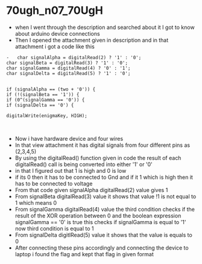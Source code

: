 # 70ugh_n07_70UgH

- when I went through the description and searched about it I got to know about arduino device connections
- Then I opened the attachment given in description and in that attachment i got a code like this
```
-   char signalAlpha = digitalRead(2) ? '1' : '0';
char signalBeta = digitalRead(3) ? '1' : '0';
char signalGamma = digitalRead(4) ? '0' : '1';
char signalDelta = digitalRead(5) ? '1' : '0';
  

if (signalAlpha == (two + '0')) {
if (!(signalBeta == '1')) {
if (0^(signalGamma == '0')) {
if (signalDelta == '0') {

digitalWrite(enigmaKey, HIGH);
```
  
- Now i have hardware device and four wires
- In that view attachment it has  digital signals from four different pins as (2,3,4,5)
- By using the digitalRead() function given in code the result of each digitalRead() call is being converted into either '1' or '0'
- in that I figured out that  1 is high and 0 is low
- if its 0 then it has to be connected to Gnd and if it 1 which is high then it has to be connected to voltage
- From that code given  signalAlpha digitalRead(2) value gives 1
- From signalBeta digitalRead(3) value it shows that value !1 is not equal to 1 which means 0
- From signalGamma digitalRead(4) value the third condition checks if the result of the XOR operation between 0 and the boolean expression signalGamma == '0' is true this checks if signalGamma is equal to '1' now third condition is equal to 1
- From signalDelta digitlRead(5) value it shows that the value is equals to 0
- After connecting these pins  accordingly and connecting the device to laptop i found the flag and kept that flag in given format
